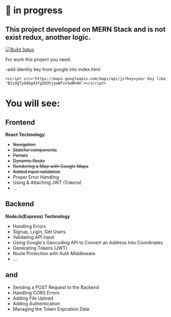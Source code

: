 # **🚀️  in progress**

## This project developed on MERN Stack and is not exist redux, another logic.

[![Build Satus](https://travis-ci.org/joemccann/dillinger.svg?branch=master)](https://github.com/LabelMinsk/placesMERN)

For work this project you need:

-add identity key from google into index.html

```
<script src="https://maps.googleapis.com/maps/api/js?key=your Key like 'BIzdgTyddGg43fg2D3hjywWfvsSwWh4H'></script>
```

# You will see:

## Frontend

**React Technology**

- ~~Navigation~~
- ~~Stateful components~~
- ~~Portals~~
- ~~Dynamic Route~~
- ~~Rendering a Map with Google Maps~~
- ~~Added input validation~~
- Proper Error Handling
- Using & Attaching JWT (Tokens)
- ...

## Backend

**NodeJs(Express) Technology**

- Handling Errors
- Signup, Login, Get Users
- Validating API Input
- Using Google's Geocoding API to Convert an Address Into Coordinates
- Generating Tokens (JWT)
- Route Protection with Auth Middleware
- ...

## and

- Sending a POST Request to the Backend
- Handling CORS Errors
- Adding File Upload
- Adding Authentication
- Managing the Token Expiration Date
